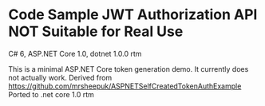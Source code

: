 # Code Sample JWT Authorization API NOT Suitable for Real Use

C# 6, ASP.NET Core 1.0, dotnet 1.0.0 rtm

This is a minimal ASP.NET Core token generation demo. It currently does not actually work.
Derived from https://github.com/mrsheepuk/ASPNETSelfCreatedTokenAuthExample
Ported to .net core 1.0 rtm

